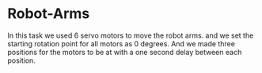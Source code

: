# Robot-Arms
In this task we used 6 servo motors to move the robot arms. and we set the starting rotation point for all motors as 0 degrees. And we made three positions for the motors to be at with a one second delay between each position.
